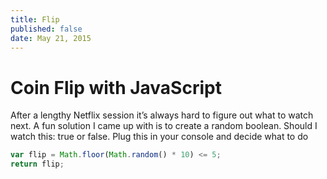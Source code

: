 ```yaml
---
title: Flip
published: false
date: May 21, 2015
---
```

# Coin Flip with JavaScript

After a lengthy Netflix session it’s always hard to figure out what to watch next. A fun solution I came up with is to create a random boolean. Should I watch this: true or false. Plug this in your console and decide what to do

```javascript
var flip = Math.floor(Math.random() * 10) <= 5;
return flip;
```
